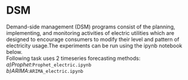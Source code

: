 # DSM
Demand-side management (DSM) programs consist of the planning, implementing, and monitoring activities of electric utilities which are designed to encourage consumers to modify their level and pattern of electricity usage.The experiments can be run using the ipynb notebook below.
<br>
Following task uses 2 timeseries forecasting methods:<br>
*a)Prophet*:`Prophet_electric.ipynb`<br>
*b)ARIMA*:`ARIMA_electric.ipynb`

